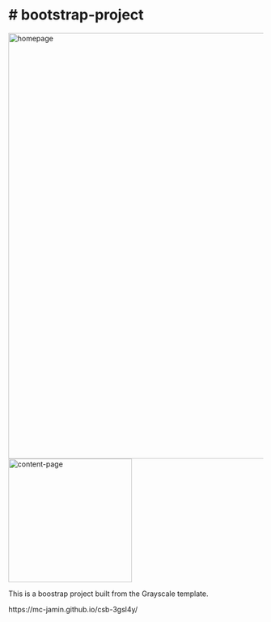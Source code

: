 <!--Doctype html-->
<html>
  <head>  
  </head>
  <body>  
   <h1># bootstrap-project</h1> 
  <div display="flex">
    <div>
      <img width="841" alt="homepage" lazy-loading="true" src="https://github.com/mc-jamin/bootstrap-project/assets/13468589/5a7a0aad-8ee0-4e4c-af12-c0f904de02be">
    </div>
    <div>
      <img width="244" alt="content-page" lazy-loading="true" src="https://github.com/mc-jamin/bootstrap-project/assets/13468589/8b8943c4-2223-4b74-b8b9-99a29a34ca65">
    </div>
    <div>
      <p>
      This is a boostrap project built from the Grayscale template.
      </p>
      <p>
        https://mc-jamin.github.io/csb-3gsl4y/
      </p>
    </div>   
  </div> 
  </body>
</html>
